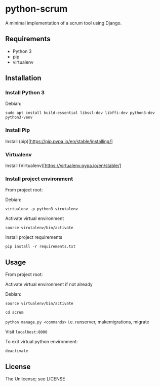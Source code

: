 python-scrum
===
A minimal implementation of a scrum tool using Django.

## Requirements
* Python 3
* pip
* virtualenv

## Installation

### Install Python 3

Debian:

`sudo apt install build-essential libssl-dev libffi-dev python3-dev python3-venv`

### Install Pip

Install (pip)[https://pip.pypa.io/en/stable/installing/]

### Virtualenv

Install (Virtualenv)[https://virtualenv.pypa.io/en/stable/]

### Install project environment

From project root:

Debian:

`virtualenv -p python3 virutalenv`

Activate virtual environment

`source virutalenv/bin/activate`

Install project requirements

`pip install -r requirements.txt`


## Usage

From project root:

Activate virtual environment if not already

Debian:

`source virtualenv/bin/activate`

`cd scrum`

`python manage.py <commands>`  i.e. runserver, makemigrations, migrate

Visit `localhost:8000`

To exit virtual python environment:

`deactivate`

## License

The Unlicense; see LICENSE